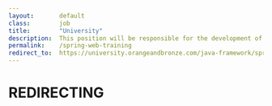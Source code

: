 ```yaml
---
layout:       default
class:        job
title:        "University"
description:  This position will be responsible for the development of design prototypes, site navigation and layout of content for various web projects.
permalink:    /spring-web-training
redirect_to:  https://university.orangeandbronze.com/java-framework/spring-web/
---
```

<h1>REDIRECTING</h1>